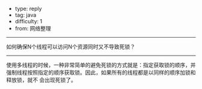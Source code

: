 - type: reply
- tag: java
- difficulty:  1
- from: 网络整理

--------

如何确保N个线程可以访问N个资源同时又不导致死锁？

---------

使用多线程的时候，一种非常简单的避免死锁的方式就是：指定获取锁的顺序，并强制线程按照指定的顺序获取锁。因此，如果所有的线程都是以同样的顺序加锁和释放锁，就不
会出现死锁了。

